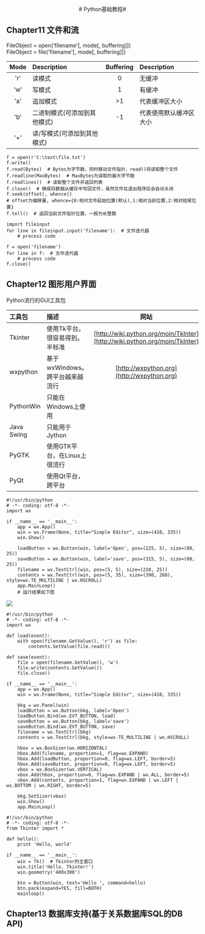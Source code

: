 <center>
# Python基础教程#
</center>

## Chapter11 文件和流

FileObject = open('filename'[, mode[, buffering]])  
FileObject = file('filename'[, mode[, buffering]])  

| Mode | Description | Buffering | Description |
| :-: | :- | :-: | :- |
| 'r' | 读模式 | 0 | 无缓冲 |
| 'w' | 写模式 | 1 | 有缓冲 |
| 'a' | 追加模式 | >1 | 代表缓冲区大小 |
| 'b' | 二进制模式(可添加到其他模式) | -1 | 代表使用默认缓冲区大小 |
| '+' | 读/写模式(可添加到其他模式) |

    f = open(r'C:\text\file.txt')
    f.write()
    f.read(Bytes)  # Bytes为字节数，同时移动文件指针，read()将读取整个文件
    f.readline(MaxBytes)  # MaxBytes为读取的最大字节数
    f.readlines()  # 读取整个文件并返回列表
    f.close()  # 确保将数据从缓存中写回文件，虽然文件在退出程序后会自动关闭
    f.seek(offset[, whence])
    # offset为偏移量, whence={0:相对文件起始位置(默认),1:相对当前位置,2:相对结尾位置}
    f.tell()  # 返回当前文件指针位置，一般为长整数

    import fileinput
    for line in fileinput.input('filename'):  # 文件迭代器
        # process code

    f = open('filename')
    for line in f:  # 文件迭代器
        # process code
    f.close()



## Chapter12 图形用户界面

Python流行的GUI工具包

| 工具包| 描述 | 网站 |
| :- | :- | :-: |
| Tkinter    | 使用Tk平台。很容易得到。半标准 | [http://wiki.python.org/moin/TkInter](http://wiki.python.org/moin/TkInter) 
| wxpython   | 基于wxWindows。跨平台越来越流行 | [http://wxpython.org](http://wxpython.org)
| PythonWin  | 只能在Windows上使用 | 
| Java Swing | 只能用于Jython | 
| PyGTK      | 使用GTK平台，在Linux上很流行 |
| PyQt       | 使用Qt平台，跨平台 |

    #!/usr/bin/python
    # -*- coding: utf-8 -*-
    import wx
    
    if __name__ == '__main__':
        app = wx.App()
        win = wx.Frame(None, title="Simple Editor", size=(410, 335))
        win.Show()
        
        loadButton = wx.Button(win, label='Open', pos=(225, 5), size=(80, 25))
        saveButton = wx.Button(win, label='save', pos=(315, 5), size=(80, 25))
        filename = wx.TextCtrl(win, pos=(5, 5), size=(210, 25))
        contents = wx.TextCtrl(win, pos=(5, 35), size=(390, 260), style=wx.TE_MULTILINE | wx.HSCROLL)
        app.MainLoop()
        # 运行结果如下图
![](https://i.imgur.com/TacUYtF.png)

    #!/usr/bin/python
    # -*- coding: utf-8 -*-
    import wx

    def load(event):
        with open(filename.GetValue(), 'r') as file:
            contents.SetValue(file.read())
    
    def save(event):
        file = open(filename.GetValue(), 'w')
        file.write(contents.GetValue())
        file.close()
    
    if __name__ == '__main__':
        app = wx.App()
        win = wx.Frame(None, title="Simple Editor", size=(410, 335))
    
        bkg = wx.Panel(win)
        loadButton = wx.Button(bkg, label='Open')
        loadButton.Bind(wx.EVT_BUTTON, load)
        saveButton = wx.Button(bkg, label='save')
        saveButton.Bind(wx.EVT_BUTTON, save)
        filename = wx.TextCtrl(bkg)
        contents = wx.TextCtrl(bkg, style=wx.TE_MULTILINE | wx.HSCROLL)
    
        hbox = wx.BoxSizer(wx.HORIZONTAL)
        hbox.Add(filename, proportion=1, flag=wx.EXPAND)
        hbox.Add(loadButton, proportion=0, flag=wx.LEFT, border=5)
        hbox.Add(saveButton, proportion=0, flag=wx.LEFT, border=5)
        vbox = wx.BoxSizer(wx.VERTICAL)
        vbox.Add(hbox, proportion=0, flag=wx.EXPAND | wx.ALL, border=5)
        vbox.Add(contents, proportion=1, flag=wx.EXPAND | wx.LEFT | wx.BOTTOM | wx.RIGHT, border=5)
    
        bkg.SetSizer(vbox)
        win.Show()
        app.MainLoop()
</code>

    #!/usr/bin/python
    # -*- coding: utf-8 -*-
    from Tkinter import *
    
    def hello():
        print 'Hello, world'
    
    if __name__ == '__main__':
        win = Tk()  # Tkinter的主窗口
        win.title('Hello, Tkinter!')
        win.geometry('400x300')
    
        btn = Button(win, text='Hello ', command=hello)
        btn.pack(expand=YES, fill=BOTH)
        mainloop()



## Chapter13 数据库支持(基于关系数据库SQL的DB API)

